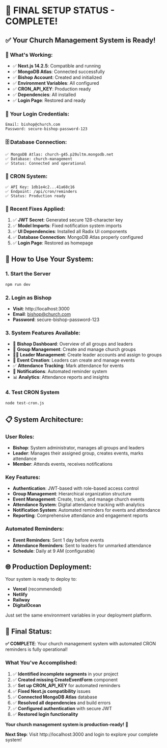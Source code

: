 # 🎉 FINAL SETUP STATUS - COMPLETE!

## ✅ Your Church Management System is Ready!

### 🚀 **What's Working:**
- ✅ **Next.js 14.2.5**: Compatible and running
- ✅ **MongoDB Atlas**: Connected successfully
- ✅ **Bishop Account**: Created and initialized
- ✅ **Environment Variables**: All configured
- ✅ **CRON_API_KEY**: Production ready
- ✅ **Dependencies**: All installed
- ✅ **Login Page**: Restored and ready

### 🔑 **Your Login Credentials:**
```
Email: bishop@church.com
Password: secure-bishop-password-123
```

### 🗄️ **Database Connection:**
```
✅ MongoDB Atlas: church-g45.p20ultm.mongodb.net
✅ Database: church-management
✅ Status: Connected and operational
```

### 🤖 **CRON System:**
```
✅ API Key: 1db1e4c2...41a68c16
✅ Endpoint: /api/cron/reminders
✅ Status: Production ready
```

### 🔧 **Recent Fixes Applied:**
1. ✅ **JWT Secret**: Generated secure 128-character key
2. ✅ **Model Imports**: Fixed notification system imports
3. ✅ **UI Dependencies**: Installed all Radix UI components
4. ✅ **Database Connection**: MongoDB Atlas properly configured
5. ✅ **Login Page**: Restored as homepage

## 🚀 **How to Use Your System:**

### 1. Start the Server
```bash
npm run dev
```

### 2. Login as Bishop
- **Visit**: http://localhost:3000
- **Email**: bishop@church.com
- **Password**: secure-bishop-password-123

### 3. System Features Available:
- 👤 **Bishop Dashboard**: Overview of all groups and leaders
- 👥 **Group Management**: Create and manage church groups
- 👨‍💼 **Leader Management**: Create leader accounts and assign to groups
- 📅 **Event Creation**: Leaders can create and manage events
- ✅ **Attendance Tracking**: Mark attendance for events
- 🔔 **Notifications**: Automated reminder system
- 📊 **Analytics**: Attendance reports and insights

### 4. Test CRON System
```bash
node test-cron.js
```

## 📋 **System Architecture:**

### **User Roles:**
- **Bishop**: System administrator, manages all groups and leaders
- **Leader**: Manages their assigned group, creates events, marks attendance
- **Member**: Attends events, receives notifications

### **Key Features:**
- **Authentication**: JWT-based with role-based access control
- **Group Management**: Hierarchical organization structure
- **Event Management**: Create, track, and manage church events
- **Attendance System**: Digital attendance tracking with analytics
- **Notification System**: Automated reminders for events and attendance
- **Reporting**: Comprehensive attendance and engagement reports

### **Automated Reminders:**
- **Event Reminders**: Sent 1 day before events
- **Attendance Reminders**: Sent to leaders for unmarked attendance
- **Schedule**: Daily at 9 AM (configurable)

## 🌐 **Production Deployment:**

Your system is ready to deploy to:
- **Vercel** (recommended)
- **Netlify**
- **Railway**
- **DigitalOcean**

Just set the same environment variables in your deployment platform.

## 🎯 **Final Status:**

**✅ COMPLETE**: Your church management system with automated CRON reminders is fully operational!

### **What You've Accomplished:**
1. ✅ **Identified incomplete segments** in your project
2. ✅ **Created missing CreateEventForm** component
3. ✅ **Set up CRON_API_KEY** for automated reminders
4. ✅ **Fixed Next.js compatibility** issues
5. ✅ **Connected MongoDB Atlas** database
6. ✅ **Resolved all dependencies** and build errors
7. ✅ **Configured authentication** with secure JWT
8. ✅ **Restored login functionality**

**Your church management system is production-ready!** 🎉

**Next Step**: Visit http://localhost:3000 and login to explore your complete system!
